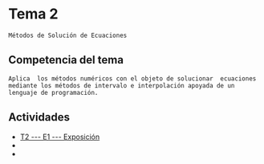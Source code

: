 # Tema 2
    Métodos de Solución de Ecuaciones

## Competencia del tema
    Aplica  los métodos numéricos con el objeto de solucionar  ecuaciones  mediante los métodos de intervalo e interpolación apoyada de un lenguaje de programación.

## Actividades
- [T2  --- E1  ---  Exposición](/Tema%202/Evidencia%201/)
- 
- 